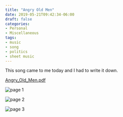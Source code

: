 ```yaml
---
title: "Angry Old Men"
date: 2019-05-21T09:42:34-06:00
draft: false
categories:
- Personal
- Miscellaneous
tags:
- music
- song
- politics
- sheet music
---
```


This song came to me today and I had to write it down.

[Angry_Old_Men.pdf](/files/Angry_Old_Men.pdf) 

<!--more--> 

![page 1](/images/Angry_Old_Men-1.png)

![page 2](/images/Angry_Old_Men-2.png)

![page 3](/images/Angry_Old_Men-3.png)